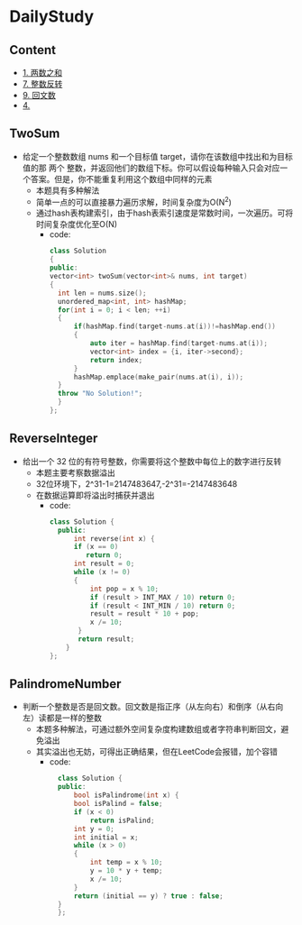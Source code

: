 # DailyStudy

## Content
<!-- vim-markdown-toc GFM -->
* [1. 两数之和](#TwoSum)
* [7. 整数反转](#ReverseInteger)
* [9. 回文数](#PalindromeNumber)
* [4.](#4.)
<!-- vim-markdown-toc -->

## TwoSum
* 给定一个整数数组 nums 和一个目标值 target，请你在该数组中找出和为目标值的那 两个 整数，并返回他们的数组下标。你可以假设每种输入只会对应一个答案。但是，你不能重复利用这个数组中同样的元素
  * 本题具有多种解法
  * 简单一点的可以直接暴力遍历求解，时间复杂度为O(N<sup>2</sup>)
  * 通过hash表构建索引，由于hash表索引速度是常数时间，一次遍历。可将时间复杂度优化至O(N)
    * code:
      ```cpp
      class Solution 
      {
      public:
      vector<int> twoSum(vector<int>& nums, int target) 
      {
        int len = nums.size();
        unordered_map<int, int> hashMap;
        for(int i = 0; i < len; ++i)
        {   
            if(hashMap.find(target-nums.at(i))!=hashMap.end())
            {
                auto iter = hashMap.find(target-nums.at(i));
                vector<int> index = {i, iter->second};
                return index;
            }
            hashMap.emplace(make_pair(nums.at(i), i));
        }
        throw "No Solution!";
        }
      };
      ```
      
## ReverseInteger
* 给出一个 32 位的有符号整数，你需要将这个整数中每位上的数字进行反转
  * 本题主要考察数据溢出
  * 32位环境下，2^31-1=2147483647,-2^31=-2147483648
  * 在数据运算即将溢出时捕获并退出
    * code:
      ```cpp
      class Solution {
        public:
            int reverse(int x) {
            if (x == 0)
               return 0;
            int result = 0;
            while (x != 0)
            {
                int pop = x % 10;
                if (result > INT_MAX / 10) return 0;
                if (result < INT_MIN / 10) return 0;
                result = result * 10 + pop;
                x /= 10;
             }
             return result;
          }
      };
      ```
      
## PalindromeNumber
* 判断一个整数是否是回文数。回文数是指正序（从左向右）和倒序（从右向左）读都是一样的整数
  * 本题多种解法，可通过额外空间复杂度构建数组或者字符串判断回文，避免溢出
  * 其实溢出也无妨，可得出正确结果，但在LeetCode会报错，加个容错
    * code:
      ```cpp
		class Solution {
		public:
			bool isPalindrome(int x) {
			bool isPalind = false;
			if (x < 0)
				return isPalind;
			int y = 0;
			int initial = x;
			while (x > 0)
			{
				int temp = x % 10;
				y = 10 * y + temp;
				x /= 10;
			}
			return (initial == y) ? true : false;
		}
		};
      ```

